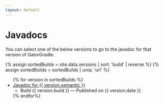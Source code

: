 ```yaml
---
layout: default
---
```


# Javadocs
You can select one of the below versions to go to the javadoc for that version of GatorGradle.

{% assign sortedBuilds = site.data.versions | sort: 'build' | reverse %}
{% assign sortedBuilds = sortedBuilds | uniq: 'url' %}
<ul class="version-list">
{% for version in sortedBuilds %}
    <li>
        <a href="{{ site.baseurl }}/{{ version.url }}">
            Javadoc for {{ version.semantic }}
        </a>
        <ul>
            <li>Build {{ version.build }}   —   Published on {{ version.date }}</li>
        </ul>
    </li>
{% endfor%}
</ul>
